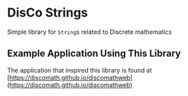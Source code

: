 # DisCo Strings
Simple library for `String`s related to Discrete mathematics

## Example Application Using This Library
The application that inspired this library is found at [https://discomath.github.io/discomathweb](https://discomath.github.io/discomathweb)
